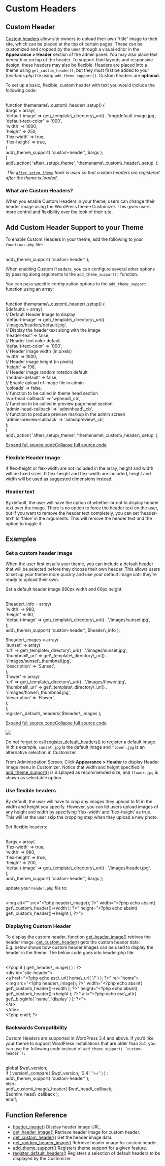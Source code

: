 # Custom Headers

## Custom Header

[Custom headers](https://developer.wordpress.org/themes/functionality/custom-headers/ "Custom Headers") allow site owners to upload their own “title” image to their site, which can be placed at the top of certain pages. These can be customized and cropped by the user through a visual editor in the **Appearance > Header** section of the admin panel. You may also place text beneath or on top of the header. To support fluid layouts and responsive design, these headers may also be flexible. Headers are placed into a theme using `get_custom_header()`, but they must first be added to your *functions.php* file using `add_theme_support()`. Custom headers are **optional.**

To set up a basic, flexible, custom header with text you would include the following code:

<br />
function themename\_custom\_header\_setup() {<br />
    $args = array(<br />
        'default-image'      => get\_template\_directory\_uri() . 'img/default-image.jpg',<br />
        'default-text-color' => '000',<br />
        'width'              => 1000,<br />
        'height'             => 250,<br />
        'flex-width'         => true,<br />
        'flex-height'        => true,<br />
    )<br />
    add\_theme\_support( 'custom-header', $args );<br />
}<br />
add\_action( 'after\_setup\_theme', 'themename\_custom\_header\_setup' );<br />

 *The [`after_setup_theme`](https://developer.wordpress.org/reference/hooks/after_setup_theme/) hook is used so that custom headers are registered after the theme is loaded.*

### What are Custom Headers?

When you enable Custom Headers in your theme, users can change their header image using the WordPress theme Customizer. This gives users more control and flexibility over the look of their site.

## Add Custom Header Support to your Theme

To enable Custom Headers in your theme, add the following to your *`functions.php`* file:

<br />
add\_theme\_support( 'custom-header' );<br />

When enabling Custom Headers, you can configure several other options by passing along arguments to the `add_theme_support()` function.

You can pass specific configuration options to the `add_theme_support` function using an array:

<br />
function themename\_custom\_header\_setup() {<br />
	$defaults = array(<br />
		// Default Header Image to display<br />
		'default-image'			=> get\_template\_directory\_uri() . '/images/headers/default.jpg',<br />
		// Display the header text along with the image<br />
		'header-text'			=> false,<br />
		// Header text color default<br />
		'default-text-color'		=> '000',<br />
		// Header image width (in pixels)<br />
		'width'				=> 1000,<br />
		// Header image height (in pixels)<br />
		'height'			=> 198,<br />
		// Header image random rotation default<br />
		'random-default'		=> false,<br />
		// Enable upload of image file in admin<br />
		'uploads'		=> false,<br />
		// function to be called in theme head section<br />
		'wp-head-callback'		=> 'wphead\_cb',<br />
		//  function to be called in preview page head section<br />
		'admin-head-callback'		=> 'adminhead\_cb',<br />
		// function to produce preview markup in the admin screen<br />
		'admin-preview-callback'	=> 'adminpreview\_cb',<br />
		);<br />
}<br />
add\_action( 'after\_setup\_theme', 'themename\_custom\_header\_setup' );<br />

[Expand full source code](#)[Collapse full source code](#)

### Flexible Header Image

If flex-height or flex-width are not included in the array, height and width will be fixed sizes. If flex-height and flex-width are included, height and width will be used as suggested dimensions instead.

### Header text

By default, the user will have the option of whether or not to display header text over the image. There is no option to force the header text on the user, but if you want to remove the header text completely, you can set ‘header-text’ to ‘false’ in the arguments. This will remove the header text and the option to toggle it.

## Examples

### Set a custom header image

When the user first installs your theme, you can include a default header that will be selected before they choose their own header. This allows users to set up your theme more quickly and use your default image until they’re ready to upload their own.

Set a default header image 980px width and 60px height:

<br />
$header\_info = array(<br />
    'width'         => 980,<br />
    'height'        => 60,<br />
    'default-image' => get\_template\_directory\_uri() . '/images/sunset.jpg',<br />
);<br />
add\_theme\_support( 'custom-header', $header\_info );</p>
<p>$header\_images = array(<br />
	'sunset' => array(<br />
			'url'           => get\_template\_directory\_uri() . '/images/sunset.jpg',<br />
			'thumbnail\_url' => get\_template\_directory\_uri() . '/images/sunset\_thumbnail.jpg',<br />
			'description'	=> 'Sunset',<br />
	),<br />
	'flower' => array(<br />
			'url'           => get\_template\_directory\_uri() . '/images/flower.jpg',<br />
			'thumbnail\_url' => get\_template\_directory\_uri() . '/images/flower\_thumbnail.jpg',<br />
			'description'	=> 'Flower',<br />
	),<br />
);<br />
register\_default\_headers( $header\_images );<br />

[Expand full source code](#)[Collapse full source code](#)

![](https://developer.wordpress.org/files/2014/10/custom_headers_example1.jpg)

Do not forget to call [register\_default\_headers()](https://developer.wordpress.org/reference/functions/register_default_headers/) to register a default image. In this example, `sunset.jpg` is the default image and `flower.jpg` is an alternative selection in Customizer.

From Administration Screen, Click **Appearance > Header** to display Header Image menu in Customizer. Notice that width and height specified in [add\_theme\_support()](https://developer.wordpress.org/reference/functions/add_theme_support/) is displayed as recommended size, and `flower.jpg` is shown as selectable option.

### Use flexible headers

By default, the user will have to crop any images they upload to fit in the width and height you specify. However, you can let users upload images of any height and width by specifying ‘flex-width’ and ‘flex-height’ as true. This will let the user skip the cropping step when they upload a new photo.

Set flexible headers:

<br />
$args = array(<br />
	'flex-width'    => true,<br />
	'width'         => 980,<br />
	'flex-height'   => true,<br />
	'height'        => 200,<br />
	'default-image' => get\_template\_directory\_uri() . '/images/header.jpg',<br />
);<br />
add\_theme\_support( 'custom-header', $args );<br />

update your `header.php` file to:

<br />
&lt;img alt=&quot;&quot; src=&quot;&lt;?php header\_image(); ?>&quot; width=&quot;&lt;?php echo absint( get\_custom\_header()->width ); ?>&quot; height=&quot;&lt;?php echo absint( get\_custom\_header()->height ); ?>&quot;><br />

### Displaying Custom Header

To display the custom header, function [get\_header\_image()](https://developer.wordpress.org/reference/functions/get_header_image/) retrives the header image. [get\_custom\_header()](https://developer.wordpress.org/reference/functions/get_custom_header/) gets the custom header data.  
E.g. below shows how custom header images can be used to display the header in the theme. The below code goes into header.php file.

<br />
&lt;?php if ( get\_header\_image() ) : ?><br />
	&lt;div id=&quot;site-header&quot;><br />
		&lt;a href=&quot;&lt;?php echo esc\_url( home\_url( '/' ) ); ?>&quot; rel=&quot;home&quot;><br />
			&lt;img src=&quot;&lt;?php header\_image(); ?>&quot; width=&quot;&lt;?php echo absint( get\_custom\_header()->width ); ?>&quot; height=&quot;&lt;?php echo absint( get\_custom\_header()->height ); ?>&quot; alt=&quot;&lt;?php echo esc\_attr( get\_bloginfo( 'name', 'display' ) ); ?>&quot;><br />
		&lt;/a><br />
	&lt;/div><br />
&lt;?php endif; ?><br />

### Backwards Compatibility

Custom Headers are supported in WordPress 3.4 and above. If you’d like your theme to support WordPress installations that are older than 3.4, you can use the following code instead of `add_theme_support( ‘custom-header’);`

<br />
global $wp\_version;<br />
if ( version\_compare( $wp\_version, '3.4', '>=' ) ) :<br />
	add\_theme\_support( 'custom-header' );<br />
else :<br />
	add\_custom\_image\_header( $wp\_head\_callback, $admin\_head\_callback );<br />
endif;<br />

## Function Reference

*   [header\_image()](https://developer.wordpress.org/reference/functions/header_image/) Display header image URL.
*   [get\_header\_image()](https://developer.wordpress.org/reference/functions/get_header_image/) Retrieve header image for custom header.
*   [get\_custom\_header()](https://developer.wordpress.org/reference/functions/get_custom_header/) Get the header image data.
*   [get\_random\_header\_image()](https://developer.wordpress.org/reference/functions/get_random_header_image/) Retrieve header image for custom header.
*   [add\_theme\_support()](https://developer.wordpress.org/reference/functions/add_theme_support/) Registers theme support for a given feature.
*   [register\_default\_headers()](https://developer.wordpress.org/reference/functions/register_default_headers/) Registers a selection of default headers to be displayed by the Customizer.